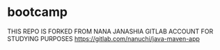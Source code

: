 # bootcamp
THIS REPO IS FORKED FROM NANA JANASHIA GITLAB ACCOUNT FOR STUDYING PURPOSES
https://gitlab.com/nanuchi/java-maven-app
